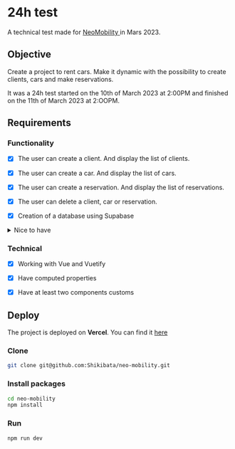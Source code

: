 # 24h test

A technical test made for <a href="https://neo-mobility.be/" target="_blank">NeoMobility </a>in Mars 2023.


## Objective

Create a project to rent cars. Make it dynamic with the possibility to create clients, cars and make reservations. 

It was a 24h test started on the 10th of March 2023 at 2:00PM and finished on the 11th of March 2023 at 2:OOPM.

## Requirements

### Functionality

- [x] The user can create a client. And display the list of clients.

- [x] The user can create a car. And display the list of cars.

- [x] The user can create a reservation. And display the list of reservations.

- [x] The user can delete a client, car or reservation.

- [x] Creation of a database using Supabase

<details>
<summary>Nice to have</summary>

- [x] Deploy the project

- [ ] Have a list of the logs of the operations made by the user.

- [ ] Filtering the lists of clients, cars and reservations.

</details>

### Technical

- [x] Working with Vue and Vuetify

- [x] Have computed properties

- [x] Have at least two components customs


## Deploy

The project is deployed on <b>Vercel</b>. You can find it <a href="https://matrix-mobility.vercel.app/" target="_blank">here</a>

### Clone

```sh
git clone git@github.com:Shikibata/neo-mobility.git
```

### Install packages

```sh
cd neo-mobility
npm install
```

### Run

```sh
npm run dev
```
